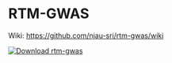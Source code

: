# RTM-GWAS

Wiki: https://github.com/njau-sri/rtm-gwas/wiki

[![Download rtm-gwas](https://a.fsdn.com/con/app/sf-download-button)](https://sourceforge.net/projects/rtm-gwas/files/current/)
